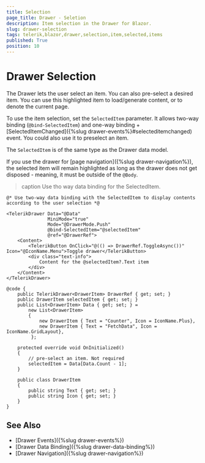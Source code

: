 ```yaml
---
title: Selection
page_title: Drawer - Seletion
description: Item selection in the Drawer for Blazor.
slug: drawer-selection
tags: telerik,blazor,drawer,selection,item,selected,items
published: True
position: 10
---
```


# Drawer Selection

The Drawer lets the user select an item. You can also pre-select a desired item. You can use this highlighted item to load/generate content, or to denote the current page.

To use the item selection, set the `SelectedItem` parameter. It allows two-way binding (`@bind-SelectedItem`) and one-way binding + [SelectedItemChanged]({%slug drawer-events%}#selecteditemchanged) event. You could also use it to preselect an item.

The `SelectedItem` is of the same type as the Drawer data model.

If you use the drawer for [page navigation]({%slug drawer-navigation%}), the selected item will remain highlighted as long as the drawer does not get disposed - meaning, it must be outside of the `@Body`.

>caption Use tho way data binding for the SelectedItem.

````CSHTML
@* Use two-way data binding with the SelectedItem to display contents according to the user selection *@

<TelerikDrawer Data="@Data"
               MiniMode="true"
               Mode="@DrawerMode.Push"
               @bind-SelectedItem="@selectedItem"
               @ref="@DrawerRef">
    <Content>
        <TelerikButton OnClick="@(() => DrawerRef.ToggleAsync())" Icon="@IconName.Menu">Toggle drawer</TelerikButton>
        <div class="text-info">
            Content for the @selectedItem?.Text item
        </div>
    </Content>
</TelerikDrawer>

@code {
    public TelerikDrawer<DrawerItem> DrawerRef { get; set; }
    public DrawerItem selectedItem { get; set; }
    public List<DrawerItem> Data { get; set; } =
        new List<DrawerItem>
        {
            new DrawerItem { Text = "Counter", Icon = IconName.Plus},
            new DrawerItem { Text = "FetchData", Icon = IconName.GridLayout},
         };

    protected override void OnInitialized()
    {
        // pre-select an item. Not required
        selectedItem = Data[Data.Count - 1];
    }

    public class DrawerItem
    {
        public string Text { get; set; }
        public string Icon { get; set; }
    }
}
````


## See Also

* [Drawer Events]({%slug drawer-events%})
* [Drawer Data Binding]({%slug drawer-data-binding%})
* [Drawer Navigation]({%slug drawer-navigation%})

